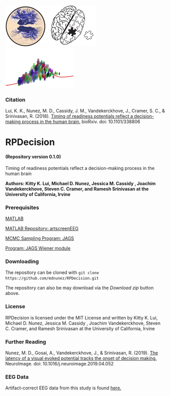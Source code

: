 <img src="./extra/small_hnl_logo.png" height="128"> <img src="./extra/small_cramer_logo.png" height="128"> <img src="./extra/small_cidlab_logo.png" height="128">

### Citation

Lui, K. K., Nunez, M. D., Cassidy, J. M., Vandekerckhove, J., Cramer, S. C., & Srinivasan, R. (2018).
[Timing of readiness potentials reflect a decision-making process in the human brain.](https://www.biorxiv.org/content/early/2018/06/04/338806) bioRxiv. doi: 10.1101/338806


# RPDecision
#### (Repository version 0.1.0)
Timing of readiness potentials reflect a decision-making process in the human brain

**Authors: Kitty K. Lui, Michael D. Nunez, Jessica M. Cassidy , Joachim Vandekerckhove, Steven C. Cramer, and Ramesh Srinivasan at the University of California, Irvine**

### Prerequisites

[MATLAB](https://www.mathworks.com/)

[MATLAB Repository: artscreenEEG](https://github.com/mdnunez/artscreenEEG)

[MCMC Sampling Program: JAGS](http://mcmc-jags.sourceforge.net/)

[Program: JAGS Wiener module](https://sourceforge.net/projects/jags-wiener/)

### Downloading

The repository can be cloned with `git clone https://github.com/mdnunez/RPDecision.git`

The repository can also be may download via the _Download zip_ button above.

### License

RPDecision is licensed under the MIT License and written by Kitty K. Lui, Michael D. Nunez, Jessica M. Cassidy , Joachim Vandekerckhove, Steven C. Cramer, and Ramesh Srinivasan at the University of California, Irvine

### Further Reading

Nunez, M. D., Gosai, A., Vandekerckhove, J., & Srinivasan, R. (2019).
[The latency of a visual evoked potential tracks the onset of decision making.](https://sci-hub.tw/https://www.sciencedirect.com/science/article/pii/S1053811919303386) NeuroImage. doi: 10.1016/j.neuroimage.2019.04.052

### EEG Data

Artifact-correct EEG data from this study is found [here.](https://figshare.com)

